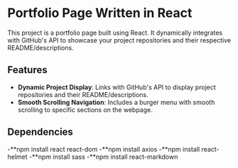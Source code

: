 # Portfolio Page Written in React

This project is a portfolio page built using React. It dynamically integrates with GitHub's API to showcase your project repositories and their respective README/descriptions.

## Features

- **Dynamic Project Display**: Links with GitHub's API to display project repositories and their README/descriptions.
- **Smooth Scrolling Navigation**: Includes a burger menu with smooth scrolling to specific sections on the webpage.

## Dependencies 
-**npm install react react-dom
-**npm install axios
-**npm install react-helmet
-**npm install sass
-**npm install react-markdown
